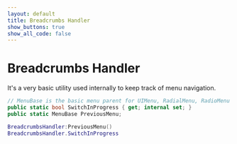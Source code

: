 ```yaml
---
layout: default
title: Breadcrumbs Handler
show_buttons: true
show_all_code: false
---
```


# Breadcrumbs Handler

It's a very basic utility used internally to keep track of menu navigation.

```c#
// MenuBase is the basic menu parent for UIMenu, RadialMenu, RadioMenu in C#.
public static bool SwitchInProgress { get; internal set; }
public static MenuBase PreviousMenu;
```

```lua
BreadcrumbsHandler:PreviousMenu()
BreadcrumbsHandler.SwitchInProgress
```